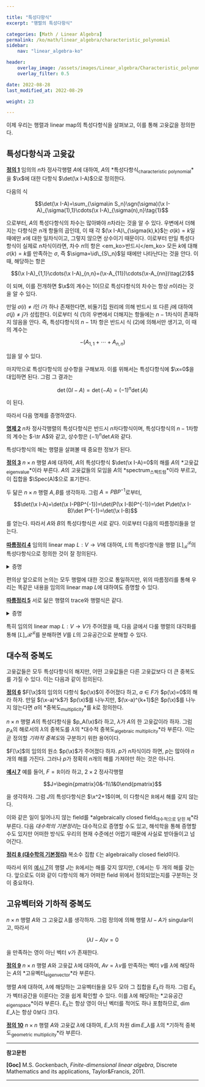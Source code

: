 ```yaml
---

title: "특성다항식"
excerpt: "행렬의 특성다항식"

categories: [Math / Linear Algebra]
permalink: /ko/math/linear_algebra/characteristic_polynomial
sidebar: 
    nav: "linear_algebra-ko"

header:
    overlay_image: /assets/images/Linear_algebra/Characteristic_polynomial.png
    overlay_filter: 0.5

date: 2022-08-28
last_modified_at: 2022-08-29

weight: 23

---
```


이제 우리는 행렬과 linear map의 특성다항식을 살펴보고, 이를 통해 고윳값을 정의한다. 

## 특성다항식과 고윳값

<div class="definition" markdown="1">

<ins id="df1">**정의 1**</ins> 임의의 $n$차 정사각행렬 $A$에 대하여, $A$의 *특성다항식<sub>characteristic polynomial</sub>*을 $\x$에 대한 다항식 $\det(\x I-A)$으로 정의한다.

</div>

다음의 식

$$\det(\x I-A)=\sum_{\sigma\in S_n}\sgn(\sigma)(\x I-A)_{\sigma(1),1}\cdots(\x I-A)_{\sigma(n),n}\tag{1}$$

으로부터, $A$의 특성다항식의 차수는 많아봐야 $n$차라는 것을 알 수 있다. 우변에서 더해지는 다항식은 $n$개 항들의 곱인데, 이 때 각 $(\x I-A)\_{\sigma(k),k}$는 $\sigma(k)=k$일 때에만 $x$에 대한 일차식이고, 그렇지 않으면 상수이기 때문이다. 이로부터 만일 특성다항식이 실제로 $n$차식이라면, 차수 $n$의 항은 <em_ko>반드시</em_ko> 모든 $k$에 대해 $\sigma(k)=k$를 만족하는 $\sigma$, 즉 $\sigma=\id\_{S\_n}$일 때에만 나타난다는 것을 안다. 이 때, 해당하는 항은

$$(\x I-A)_{1,1}\cdots(\x I-A)_{n,n}=(\x-A_{11})\cdots(\x-A_{nn})\tag{2}$$

이 되며, 이를 전개하면 $\x$의 계수는 $1$이므로 특성다항식의 차수는 항상 $n$이라는 것을 알 수 있다. 

만일 $\sigma(i)\neq i$인 $i$가 하나 존재한다면, 비둘기집 원리에 의해 반드시 또 다른 $j$에 대하여 $\sigma(j)\neq j$가 성립한다. 이로부터 식 (1)의 우변에서 더해지는 항들에는 $n-1$차식이 존재하지 않음을 안다. 즉, 특성다항식의 $n-1$차 항은 반드시 식 (2)에 의해서만 생기고, 이 때의 계수는 

$$-(A_{1,1}+\cdots+A_{n,n})$$

임을 알 수 있다.

마지막으로 특성다항식의 상수항을 구해보자. 이를 위해서는 특성다항식에 $\x=0$을 대입하면 된다. 그럼 그 결과는

$$\det(0I-A)=\det(-A)=(-1)^n\det(A)$$

이 된다. 

따라서 다음 명제를 증명하였다.

<div class="proposition" markdown="1">

<ins id="pp2">**명제 2**</ins> $n$차 정사각행렬의 특성다항식은 반드시 $n$차다항식이며, 특성다항식의 $n-1$차항의 계수는 $-\tr A$와 같고, 상수항은 $(-1)^n\det A$와 같다.

</div>

특성다항식의 해는 행렬을 살펴볼 때 중요한 정보가 된다.

<div class="definition" markdown="1">

<ins id="df3">**정의 3**</ins> $n\times n$ 행렬 $A$에 대하여, $A$의 특성다항식 $\det(\x I-A)=0$의 해를 $A$의 *고윳값<sub>eigenvalue</sub>*이라 부른다. $A$의 고윳값들의 모임을 $A$의 *spectrum<sub>스펙트럼</sub>*이라 부르고, 이 집합을 $\Spec(A)$으로 표기한다.

</div>

두 닮은 $n\times n$ 행렬 $A,B$를 생각하자. 그럼 $A=PBP^{-1}$로부터, 

$$\det(\x I-A)=\det(\x I-PBP^{-1})=\det(P(\x I-B)P^{-1})=\det P\det(\x I-B)\det P^{-1}=\det(\x I-B)$$

를 얻는다. 따라서 $A$와 $B$의 특성다항식은 서로 같다. 이로부터 다음의 따름정리들을 얻는다.

<div class="proposition" markdown="1">

<ins id="crl4">**따름정리 4**</ins> 임의의 linear map $L:V\rightarrow V$에 대하여, $L$의 특성다항식을 <phrase>행렬 $[L]_\mathcal{B}^\mathcal{B}$의 특성다항식</phrase>으로 정의한 것이 잘 정의된다.

</div>
<details class="proof" markdown="1">
<summary>증명</summary>

즉, $V$의 basis $\mathcal{B}$ 대신 $\mathcal{C}$를 택하여도 $L$의 특성다항식에는 변화가 없다는 것을 보여야 한다. 앞선 논증에 의하여, 이는 [§기저변환, ⁋정의 2](/ko/math/linear_algebra/change_of_basis#df2) 이후의 식으로부터 두 행렬표현 $[L]\_\mathcal{B}^\mathcal{B}$와 $[L]\_\mathcal{C}^\mathcal{C}$가 서로 닮은 행렬이라는 것을 관찰하는 것으로 충분하다.

</details>

편의상 앞으로의 논의는 모두 행렬에 대한 것으로 통일하지만, 위의 따름정리를 통해 우리는 똑같은 내용을 임의의 linear map $L$에 대하여도 증명할 수 있다.

<div class="proposition" markdown="1">

<ins id="crl5">**따름정리 5**</ins> 서로 닮은 행렬의 trace와 행렬식은 같다. 

</div>
<details class="proof" markdown="1">
<summary>증명</summary>

앞선 논증으로부터 $A$와 $B$는 같은 특성다항식을 갖는다는 것을 알고, [명제 2](#pp2)로부터 행렬의 trace와 행렬식은 특성다항식으로부터 결정된다. 

</details>

특히 임의의 linear map $L:V\rightarrow V$가 주어졌을 때, 다음 글에서 다룰 행렬의 대각화를 통해 $[L]\_\mathcal{B}^\mathcal{B}$를 분해하면 $V$를 $L$의 고유공간으로 분해할 수 있다.

## 대수적 중복도

고윳값들은 모두 특성다항식의 해지만, 어떤 고윳값들은 다른 고윳값보다 더 큰 중복도를 가질 수 있다. 이는 다음과 같이 정의된다.

<div class="definition" markdown="1">

<ins id="df6">**정의 6**</ins> $F[\x]$의 임의의 다항식 $p(\x)$이 주어졌다 하고, $a\in F$가 $p(\x)=0$의 해라 하자. 만일 $(\x-a)^k$가 $p(\x)$를 나누지만, $(\x-a)^{k+1}$은 $p(\x)$를 나누지 않는다면 $a$의 *중복도<sub>multiplicity</sub>*를 $k$로 정의한다. 

</div>

$n\times n$ 행렬 $A$의 특성다항식을 $p_A(\x)$라 하고, $\lambda$가 $A$의 한 고윳값이라 하자. 그럼 $p_A$의 해로서의 $\lambda$의 중복도를 $\lambda$의 *대수적 중복도<sub>algebraic multiplicity</sub>*라 부른다. 이는 곧 정의할 *기하적 중복도*와 구분하기 위한 용어이다. 

$F[\x]$의 임의의 원소 $p(\x)$가 주어졌다 하자. $p$가 $n$차식이라 하면, $p$는 많아야 $n$개의 해를 가진다. 그러나 $p$가 정확히 $n$개의 해를 가져야만 하는 것은 아니다.

<div class="example" markdown="1">

<ins id="ex7">**예시 7**</ins> 예를 들어, $F=\mathbb{R}$이라 하고, $2\times 2$ 정사각행렬

$$J=\begin{pmatrix}0&-1\\1&0\end{pmatrix}$$

을 생각하자. 그럼 $J$의 특성다항식은 $\x^2+1$이며, 이 다항식은 $\mathbb{R}$에서 해를 갖지 않는다. 

</div>

이와 같은 일이 일어나지 않는 field를 *algebraically closed field<sub>대수적으로 닫힌 체</sub>*라 부른다. 다음 *대수학의 기본정리*는 대수적으로 증명할 수도 있고, 해석학을 통해 증명할 수도 있지만 어떠한 방식도 우리의 현재 수준에선 어렵기 때문에 사실로 받아들이고 넘어간다.

<div class="proposition" markdown="1">

<ins id="thm8">**정리 8 (대수학의 기본정리)**</ins> 복소수 집합 $\mathbb{C}$는 algebraically closed field이다.

</div>

따라서 위의 [예시 7](#ex7)의 행렬 $J$는 $\mathbb{R}$에서는 해를 갖지 않지만, $\mathbb{C}$에서는 두 개의 해를 갖는다. 앞으로도 이와 같이 다항식의 해가 어떠한 field 위에서 정의되었는지를 구분하는 것이 중요하다. 

## 고유벡터와 기하적 중복도

$n\times n$ 행렬 $A$와 그 고윳값 $\lambda$를 생각하자. 그럼 정의에 의해 행렬 $\lambda I-A$가 singular이고, 따라서 

$$(\lambda I-A)v=0$$

을 만족하는 영이 아닌 벡터 $v$가 존재한다.

<div class="definition" markdown="1">

<ins id="df9">**정의 9**</ins> $n\times n$ 행렬 $A$와 고윳값 $\lambda$에 대하여, $Av=\lambda v$를 만족하는 벡터 $v$를 $\lambda$에 해당하는 $A$의 *고유벡터<sub>eigenvector</sub>*라 부른다. 

</div>

행렬 $A$에 대하여, $\lambda$에 해당하는 고유벡터들을 모두 모아 그 집합을 $E_\lambda$라 하자. 그럼 $E_\lambda$가 벡터공간을 이룬다는 것을 쉽게 확인할 수 있다. 이를 $\lambda$에 해당하는 *고유공간<sub>eigenspace</sub>*이라 부른다. $E_\lambda$는 항상 영이 아닌 벡터를 적어도 하나 포함하므로, $\dim E\_\lambda$는 항상 $0$보다 크다. 

<div class="definition" markdown="1">

<ins id="df10">**정의 10**</ins> $n\times n$ 행렬 $A$와 고윳값 $\lambda$에 대하여, $E\_\lambda$의 차원 $\dim E\_\lambda$를 $\lambda$의 *기하적 중복도<sub>geometric multiplicity</sub>*라 부른다. 

</div>



---

**참고문헌**

**[Goc]** M.S. Gockenbach, *Finite-dimensional linear algebra*, Discrete Mathematics and its applications, Taylor&Francis, 2011.

---
